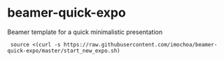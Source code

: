 # beamer-quick-expo
Beamer template for a quick minimalistic presentation

```shell
 source <(curl -s https://raw.githubusercontent.com/imochoa/beamer-quick-expo/master/start_new_expo.sh)
```